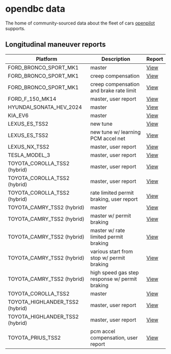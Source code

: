 # opendbc data

The home of community-sourced data about the fleet of cars [openpilot](https://github.com/commaai/openpilot) supports.

## Longitudinal maneuver reports

| Platform                        | Description                                    | Report                                                                                         |
|---------------------------------|------------------------------------------------|------------------------------------------------------------------------------------------------|
| FORD_BRONCO_SPORT_MK1           | master                                         | [View](longitudinal_reports/FORD_BRONCO_SPORT_MK1_b9d015f8ff659e1e_0000043a--98baf2b862.html)  |
| FORD_BRONCO_SPORT_MK1           | creep compensation                             | [View](longitudinal_reports/FORD_BRONCO_SPORT_MK1_b9d015f8ff659e1e_00000494--6f8f5b9bd5.html)  |
| FORD_BRONCO_SPORT_MK1           | creep compensation and brake rate limit        | [View](longitudinal_reports/FORD_BRONCO_SPORT_MK1_b9d015f8ff659e1e_00000505--17d2ede641.html)  |
| FORD_F_150_MK14                 | master, user report                            | [View](longitudinal_reports/FORD_F_150_MK14_e36b272d5679115f_000000bb--41f562d6c4.html)        |
| HYUNDAI_SONATA_HEV_2024         | master                                         | [View](longitudinal_reports/HYUNDAI_SONATA_HEV_2024_bc40c72b728178f2_00000006--ee76ae8c42.html)|
| KIA_EV6                         | master                                         | [View](longitudinal_reports/KIA_EV6_09ed4c7e7b4937fb_00000208--b531b1cb05.html)                |
| LEXUS_ES_TSS2                   | new tune                                       | [View](longitudinal_reports/LEXUS_ES_TSS2_57048cfce01d9625_00000208--c387e67187.html)          |
| LEXUS_ES_TSS2                   | new tune w/ learning PCM accel net             | [View](longitudinal_reports/LEXUS_ES_TSS2_57048cfce01d9625_000002f2--8e0323dcd4.html)          |
| LEXUS_NX_TSS2                   | master, user report                            | [View](longitudinal_reports/LEXUS_NX_TSS2_638cbbe25b377cd1_00000025--94f1abbe23.html)          |
| TESLA_MODEL_3                   | master, user report                            | [View](longitudinal_reports/TESLA_MODEL_3_c0fe59cc1ebbd1b3_0000000f--06e674a8d7.html)          |
| TOYOTA_COROLLA_TSS2 (hybrid)    | master, user report                            | [View](longitudinal_reports/TOYOTA_COROLLA_TSS2_7c7d3d5e5ff31d51_00000017--84c3f8cedf.html)    |
| TOYOTA_COROLLA_TSS2 (hybrid)    | master, user report                            | [View](longitudinal_reports/TOYOTA_COROLLA_TSS2_c16896da5621b481_00000038--ba29565d02.html)    |
| TOYOTA_COROLLA_TSS2 (hybrid)    | rate limited permit braking, user report       | [View](longitudinal_reports/TOYOTA_COROLLA_TSS2_c16896da5621b481_00000005--224246799e.html)    |
| TOYOTA_CAMRY_TSS2 (hybrid)      | master                                         | [View](longitudinal_reports/TOYOTA_CAMRY_TSS2_6483a59cd49b6650_00000068--f3684c0b08.html)      |
| TOYOTA_CAMRY_TSS2 (hybrid)      | master w/ permit braking                       | [View](longitudinal_reports/TOYOTA_CAMRY_TSS2_08e4c2a99df165b1_00000307--d00f531092.html)      |
| TOYOTA_CAMRY_TSS2 (hybrid)      | master w/ rate limited permit braking          | [View](longitudinal_reports/TOYOTA_CAMRY_TSS2_6483a59cd49b6650_00000062--f6537659bd.html)      |
| TOYOTA_CAMRY_TSS2 (hybrid)      | various start from stop w/ permit braking      | [View](longitudinal_reports/TOYOTA_CAMRY_TSS2_7852e9f76b7e6e8a_0000002f--b994f1c411.html)      |
| TOYOTA_CAMRY_TSS2 (hybrid)      | high speed gas step response w/ permit braking | [View](longitudinal_reports/TOYOTA_CAMRY_TSS2_7852e9f76b7e6e8a_00000032--0e0ac9c0d1.html)      |
| TOYOTA_COROLLA_TSS2             | master                                         | [View](longitudinal_reports/TOYOTA_COROLLA_TSS2_a2bddce0b6747e10_000002a8--842d636732.html)    |
| TOYOTA_HIGHLANDER_TSS2 (hybrid) | master, user report                            | [View](longitudinal_reports/TOYOTA_HIGHLANDER_TSS2_a447729c1d15ff89_00000063--937039a5e9.html) |
| TOYOTA_HIGHLANDER_TSS2 (hybrid) | master, user report                            | [View](longitudinal_reports/TOYOTA_HIGHLANDER_TSS2_a447729c1d15ff89_00000022--b222911f07.html) |
| TOYOTA_PRIUS_TSS2               | pcm accel compensation, user report            | [View](longitudinal_reports/TOYOTA_PRIUS_TSS2_74b008694de53cc1_00000034--0faa8ed1ab.html)      |
